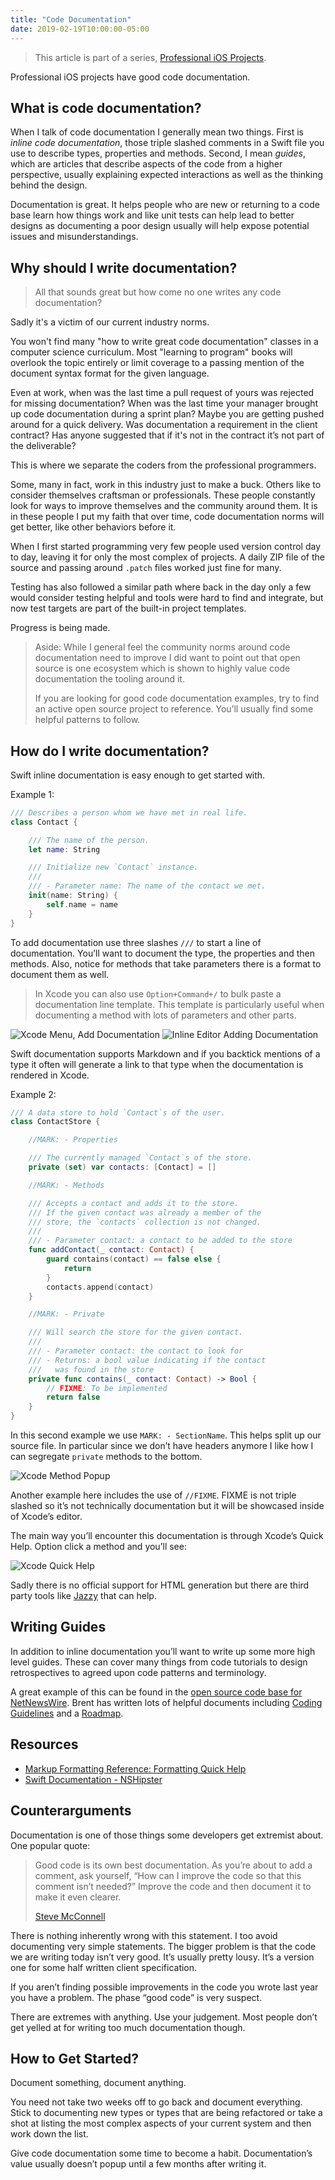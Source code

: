 ```yaml
---
title: "Code Documentation"
date: 2019-02-19T10:00:00-05:00
---
```


> This article is part of a series, [Professional iOS Projects](/professional-ios-projects/).

Professional iOS projects have good code documentation.

## What is code documentation?

When I talk of code documentation I generally mean two things. First is _inline code documentation_, those triple slashed comments in a Swift file you use to describe types, properties and methods. Second, I mean _guides_, which are articles that describe aspects of the code from a higher perspective, usually explaining expected interactions as well as the thinking behind the design.

Documentation is great. It helps people who are new or returning to a code base learn how things work and like unit tests can help lead to better designs as documenting a poor design usually will help expose potential issues and misunderstandings.

## Why should I write documentation?

> All that sounds great but how come no one writes any code documentation?

Sadly it's a victim of our current industry norms.

You won't find many "how to write great code documentation" classes in a computer science curriculum. Most "learning to program" books will overlook the topic entirely or limit coverage to a passing mention of the document syntax format for the given language.

Even at work, when was the last time a pull request of yours was rejected for missing documentation? When was the last time your manager brought up code documentation during a sprint plan? Maybe you are getting pushed around for a quick delivery. Was documentation a requirement in the client contract? Has anyone suggested that if it's not in the contract it’s not part of the deliverable?

This is where we separate the coders from the professional programmers.

Some, many in fact, work in this industry just to make a buck. Others like to consider themselves craftsman or professionals. These people constantly look for ways to improve themselves and the community around them. It is in these people I put my faith that over time, code documentation norms will get better, like other behaviors before it.

When I first started programming very few people used version control day to day, leaving it for only the most complex of projects. A daily ZIP file of the source and passing around `.patch` files worked just fine for many.

Testing has also followed a similar path where back in the day only a few would consider testing helpful and tools were hard to find and integrate, but now test targets are part of the built-in project templates.

Progress is being made.

> Aside: While I general feel the community norms around code documentation need to improve I did want to point out that open source is one ecosystem which is shown to highly value code documentation the tooling around it.
>
> If you are looking for good code documentation examples, try to find an active open source project to reference. You’ll usually find some helpful patterns to follow.

## How do I write documentation?

Swift inline documentation is easy enough to get started with.

Example 1:

```swift
/// Describes a person whom we have met in real life.
class Contact {

    /// The name of the person.
    let name: String

    /// Initialize new `Contact` instance.
    ///
    /// - Parameter name: The name of the contact we met.
    init(name: String) {
        self.name = name
    }
}
```

To add documentation use three slashes `///` to start a line of documentation. You’ll want to document the type, the properties and then methods. Also, notice for methods that take parameters there is a format to document them as well.

> In Xcode you can also use `Option+Command+/` to bulk paste a documentation line template. This template is particularly useful when documenting a method with lots of parameters and other parts.

<img src="xcode-menu.png" alt="Xcode Menu, Add Documentation" data-action="zoom">

<img src="adding-documentation.gif" alt="Inline Editor Adding Documentation" data-action="zoom">

Swift documentation supports Markdown and if you backtick mentions of a type it often will generate a link to that type when the documentation is rendered in Xcode.

Example 2:

```swift
/// A data store to hold `Contact`s of the user.
class ContactStore {

    //MARK: - Properties

    /// The currently managed `Contact`s of the store.
    private (set) var contacts: [Contact] = []

    //MARK: - Methods

    /// Accepts a contact and adds it to the store.
    /// If the given contact was already a member of the
    /// store, the `contacts` collection is not changed.
    ///
    /// - Parameter contact: a contact to be added to the store
    func addContact(_ contact: Contact) {
        guard contains(contact) == false else {
            return
        }
        contacts.append(contact)
    }

    //MARK: - Private

    /// Will search the store for the given contact.
    ///
    /// - Parameter contact: the contact to look for
    /// - Returns: a bool value indicating if the contact
    ///   was found in the store
    private func contains(_ contact: Contact) -> Bool {
        // FIXME: To be implemented
        return false
    }
}
```

In this second example we use `MARK: - SectionName`. This helps split up our source file. In particular since we don’t have headers anymore I like how I can segregate `private` methods to the bottom.

<img src="method-popup.png" alt="Xcode Method Popup" data-action="zoom">

Another example here includes the use of `//FIXME`. FIXME is not triple slashed so it’s not technically documentation but it will be showcased inside of Xcode’s editor.

The main way you’ll encounter this documentation is through Xcode’s Quick Help. Option click a method and you’ll see:

<img src="quickhelp.png" alt="Xcode Quick Help" data-action="zoom">

Sadly there is no official support for HTML generation but there are third party tools like [Jazzy](https://github.com/realm/jazzy) that can help.

## Writing Guides

In addition to inline documentation you’ll want to write up some more high level guides. These can cover many things from code tutorials to design retrospectives to agreed upon code patterns and terminology.

A great example of this can be found in the [open source code base for NetNewsWire](https://github.com/brentsimmons/NetNewsWire/tree/master/Technotes). Brent has written lots of helpful documents including [Coding Guidelines](https://github.com/brentsimmons/NetNewsWire/blob/master/Technotes/CodingGuidelines.md) and a [Roadmap](https://github.com/brentsimmons/NetNewsWire/blob/master/Technotes/Roadmap.md).

## Resources

- [Markup Formatting Reference: Formatting Quick Help](https://developer.apple.com/library/archive/documentation/Xcode/Reference/xcode_markup_formatting_ref/SymbolDocumentation.html#//apple_ref/doc/uid/TP40016497-CH51-SW1)
- [Swift Documentation - NSHipster](https://nshipster.com/swift-documentation/)

## Counterarguments

Documentation is one of those things some developers get extremist about. One popular quote:

> Good code is its own best documentation. As you’re about to add a comment, ask yourself, “How can I improve the code so that this comment isn’t needed?” Improve the code and then document it to make it even clearer.
>
> [Steve McConnell](https://www.azquotes.com/author/38834-Steve_McConnell)

There is nothing inherently wrong with this statement. I too avoid documenting very simple statements. The bigger problem is that the code we are writing today isn’t very good. It’s usually pretty lousy. It’s a version one for some half written client specification.

If you aren’t finding possible improvements in the code you wrote last year you have a problem. The phase “good code” is very suspect.

There are extremes with anything. Use your judgement. Most people don’t get yelled at for writing too much documentation though.

## How to Get Started?

Document something, document anything.

You need not take two weeks off to go back and document everything. Stick to documenting new types or types that are being refactored or take a shot at listing the most complex aspects of your current system and then work down the list.

Give code documentation some time to become a habit. Documentation’s value usually doesn’t popup until a few months after writing it.
